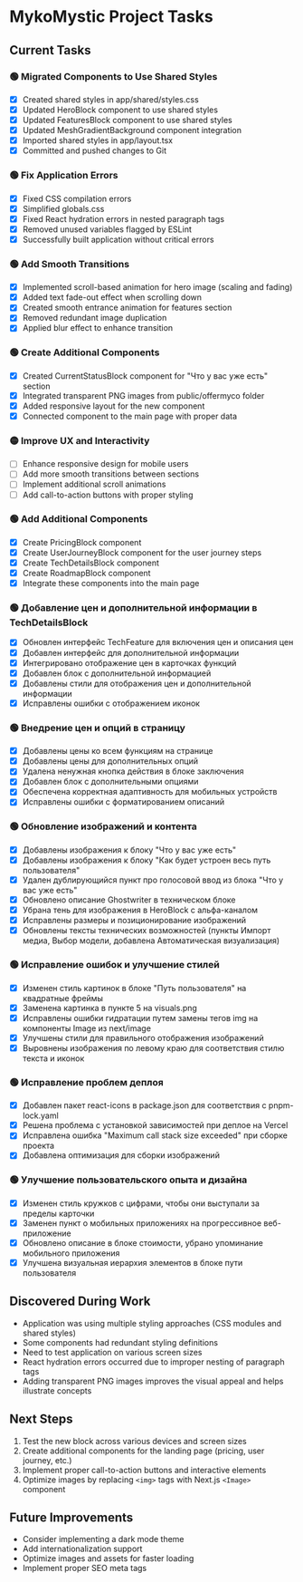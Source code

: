 # MykoMystic Project Tasks

## Current Tasks

### 🟢 Migrated Components to Use Shared Styles
- [x] Created shared styles in app/shared/styles.css
- [x] Updated HeroBlock component to use shared styles
- [x] Updated FeaturesBlock component to use shared styles
- [x] Updated MeshGradientBackground component integration
- [x] Imported shared styles in app/layout.tsx
- [x] Committed and pushed changes to Git

### 🟢 Fix Application Errors
- [x] Fixed CSS compilation errors
- [x] Simplified globals.css
- [x] Fixed React hydration errors in nested paragraph tags
- [x] Removed unused variables flagged by ESLint
- [x] Successfully built application without critical errors

### 🟢 Add Smooth Transitions
- [x] Implemented scroll-based animation for hero image (scaling and fading)
- [x] Added text fade-out effect when scrolling down
- [x] Created smooth entrance animation for features section
- [x] Removed redundant image duplication
- [x] Applied blur effect to enhance transition

### 🟢 Create Additional Components
- [x] Created CurrentStatusBlock component for "Что у вас уже есть" section
- [x] Integrated transparent PNG images from public/offermyco folder
- [x] Added responsive layout for the new component
- [x] Connected component to the main page with proper data

### 🟡 Improve UX and Interactivity
- [ ] Enhance responsive design for mobile users
- [ ] Add more smooth transitions between sections
- [ ] Implement additional scroll animations
- [ ] Add call-to-action buttons with proper styling

### 🟢 Add Additional Components
- [x] Create PricingBlock component
- [x] Create UserJourneyBlock component for the user journey steps
- [x] Create TechDetailsBlock component
- [x] Create RoadmapBlock component
- [x] Integrate these components into the main page

### 🟢 Добавление цен и дополнительной информации в TechDetailsBlock
- [x] Обновлен интерфейс TechFeature для включения цен и описания цен
- [x] Добавлен интерфейс для дополнительной информации
- [x] Интегрировано отображение цен в карточках функций
- [x] Добавлен блок с дополнительной информацией
- [x] Добавлены стили для отображения цен и дополнительной информации 
- [x] Исправлены ошибки с отображением иконок

### 🟢 Внедрение цен и опций в страницу
- [x] Добавлены цены ко всем функциям на странице
- [x] Добавлены цены для дополнительных опций
- [x] Удалена ненужная кнопка действия в блоке заключения
- [x] Добавлен блок с дополнительными опциями
- [x] Обеспечена корректная адаптивность для мобильных устройств
- [x] Исправлены ошибки с форматированием описаний

### 🟢 Обновление изображений и контента
- [x] Добавлены изображения к блоку "Что у вас уже есть"
- [x] Добавлены изображения к блоку "Как будет устроен весь путь пользователя"
- [x] Удален дублирующийся пункт про голосовой ввод из блока "Что у вас уже есть"
- [x] Обновлено описание Ghostwriter в техническом блоке
- [x] Убрана тень для изображения в HeroBlock с альфа-каналом
- [x] Исправлены размеры и позиционирование изображений
- [x] Обновлены тексты технических возможностей (пункты Импорт медиа, Выбор модели, добавлена Автоматическая визуализация)

### 🟢 Исправление ошибок и улучшение стилей
- [x] Изменен стиль картинок в блоке "Путь пользователя" на квадратные фреймы
- [x] Заменена картинка в пункте 5 на visuals.png
- [x] Исправлены ошибки гидратации путем замены тегов img на компоненты Image из next/image
- [x] Улучшены стили для правильного отображения изображений
- [x] Выровнены изображения по левому краю для соответствия стилю текста и иконок

### 🟢 Исправление проблем деплоя
- [x] Добавлен пакет react-icons в package.json для соответствия с pnpm-lock.yaml
- [x] Решена проблема с установкой зависимостей при деплое на Vercel
- [x] Исправлена ошибка "Maximum call stack size exceeded" при сборке проекта
- [x] Добавлена оптимизация для сборки изображений

### 🟢 Улучшение пользовательского опыта и дизайна
- [x] Изменен стиль кружков с цифрами, чтобы они выступали за пределы карточки
- [x] Заменен пункт о мобильных приложениях на прогрессивное веб-приложение
- [x] Обновлено описание в блоке стоимости, убрано упоминание мобильного приложения
- [x] Улучшена визуальная иерархия элементов в блоке пути пользователя

## Discovered During Work
- Application was using multiple styling approaches (CSS modules and shared styles)
- Some components had redundant styling definitions
- Need to test application on various screen sizes
- React hydration errors occurred due to improper nesting of paragraph tags
- Adding transparent PNG images improves the visual appeal and helps illustrate concepts

## Next Steps
1. Test the new block across various devices and screen sizes
2. Create additional components for the landing page (pricing, user journey, etc.)
3. Implement proper call-to-action buttons and interactive elements
4. Optimize images by replacing `<img>` tags with Next.js `<Image>` component

## Future Improvements
- Consider implementing a dark mode theme
- Add internationalization support
- Optimize images and assets for faster loading
- Implement proper SEO meta tags 